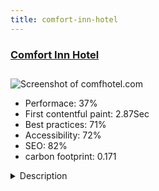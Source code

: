 ```yaml
---
title: comfort-inn-hotel
---
```


<div style="height: 3rem">
  <a href="https://comfhotel.com/"><h3>Comfort Inn Hotel</h3></a>
</div>
<img loading="lazy" src="/images/thumbs/comfhotel.com.jpg" alt="Screenshot of comfhotel.com" />
<ul>
  <li>Performace: 37%</li>
  <li>
    First contentful paint:
    2.87Sec
  </li>
  <li>Best practices: 71%</li>
  <li>Accessibility: 72%</li>
  <li>SEO: 82%</li>
  <li>carbon footprint: 0.171</li>
</ul>
<details>
  <summary>Description</summary>
  <p>Website for hotel located in Novosibirsk, Russia. Visitors can take a look apartments, choose Site includes online booking, photo gallery, multilingual and responsive support.Custom designed template was build with UIKit framework components in LESS. Booking modules are made as separate modules. Concept, which I keep through the development process was to avoid use of third-party extensions as much as posible.</p>
</details>

